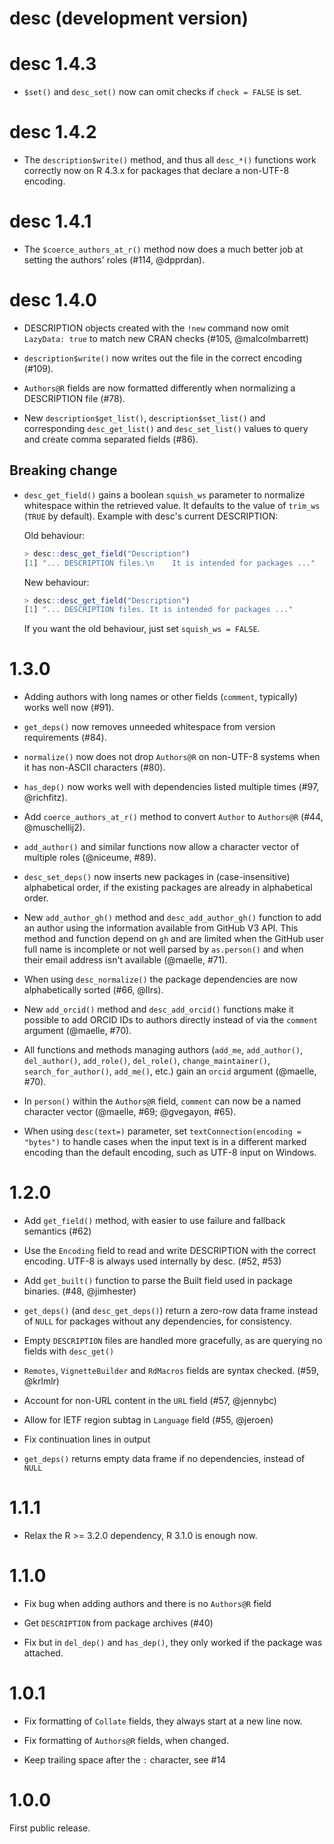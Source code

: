 # desc (development version)

# desc 1.4.3

* `$set()` and `desc_set()` now can omit checks if `check = FALSE`
  is set.

# desc 1.4.2

* The `description$write()` method, and thus all `desc_*()` functions work
  correctly now on R 4.3.x for packages that declare a non-UTF-8 encoding.

# desc 1.4.1

* The `$coerce_authors_at_r()` method now does a much better job at setting
  the authors' roles (#114, @dpprdan).

# desc 1.4.0

* DESCRIPTION objects created with the `!new` command now omit `LazyData: true`
  to match new CRAN checks (#105, @malcolmbarrett)

* `description$write()` now writes out the file in the correct encoding
  (#109).

* `Authors@R` fields are now formatted differently when normalizing a
  DESCRIPTION file (#78).

* New `description$get_list()`, `description$set_list()` and
  corresponding `desc_get_list()` and `desc_set_list()` values to query
  and create comma separated fields (#86).

## Breaking change

* `desc_get_field()` gains a boolean `squish_ws` parameter to normalize
  whitespace within the retrieved value. It defaults to the value of `trim_ws`
  (`TRUE` by default). Example with desc's current DESCRIPTION:

  Old behaviour:

  ```r
  > desc::desc_get_field("Description")
  [1] "... DESCRIPTION files.\n    It is intended for packages ..."
  ```

  New behaviour:

  ```r
  > desc::desc_get_field("Description")
  [1] "... DESCRIPTION files. It is intended for packages ..."
  ```

  If you want the old behaviour, just set `squish_ws = FALSE`.

# 1.3.0

* Adding authors with long names or other fields (`comment`, typically)
  works well now (#91).

* `get_deps()` now removes unneeded whitespace from version requirements
  (#84).

* `normalize()` now does not drop `Authors@R` on non-UTF-8 systems
  when it has non-ASCII characters (#80).

* `has_dep()` now works well with dependencies listed multiple times
   (#97, @richfitz).

* Add `coerce_authors_at_r()` method to convert `Author` to
  `Authors@R` (#44, @muschellij2).

* `add_author()` and similar functions now allow a character vector of
  multiple roles (@niceume, #89).

* `desc_set_deps()` now inserts new packages in (case-insensitive)
  alphabetical order, if the existing packages are already in alphabetical
  order.

* New `add_author_gh()` method and `desc_add_author_gh()` function to add
  an author using the information available from GitHub V3 API. This method
  and function depend on `gh` and are limited when the GitHub user full
  name is incomplete or not well parsed by `as.person()` and when their
  email address isn't available (@maelle, #71).

* When using `desc_normalize()` the package dependencies are now
  alphabetically sorted (#66, @llrs).

* New `add_orcid()` method and `desc_add_orcid()` functions make it
  possible to add ORCID IDs to authors directly instead of via the
  `comment` argument (@maelle, #70).

* All functions and methods managing authors (`add_me`, `add_author()`,
  `del_author()`, `add_role()`, `del_role()`, `change_maintainer()`,
  `search_for_author()`, `add_me()`, etc.) gain an `orcid` argument
  (@maelle, #70).

* In `person()` within the `Authors@R` field, `comment` can now be a
  named character vector (@maelle, #69; @gvegayon, #65).

* When using `desc(text=)` parameter, set `textConnection(encoding =
  "bytes")` to handle cases when the input text is in a different marked
  encoding than the default encoding, such as UTF-8 input on Windows.

# 1.2.0

* Add `get_field()` method, with easier to use failure and fallback
  semantics (#62)

* Use the `Encoding` field to read and write DESCRIPTION with the
  correct encoding. UTF-8 is always used internally by desc. (#52, #53)

* Add `get_built()` function to parse the Built field used in package
  binaries. (#48, @jimhester)

* `get_deps()` (and `desc_get_deps()`) return a zero-row data frame
  instead of `NULL` for packages without any dependencies, for consistency.

* Empty `DESCRIPTION` files are handled more gracefully, as are querying
  no fields with `desc_get()`

* `Remotes`, `VignetteBuilder` and `RdMacros` fields are syntax checked.
  (#59, @krlmlr)

* Account for non-URL content in the `URL` field (#57, @jennybc)

* Allow for IETF region subtag in `Language` field (#55, @jeroen)

* Fix continuation lines in output

* `get_deps()` returns empty data frame if no dependencies, instead of
  `NULL`

# 1.1.1

* Relax the R >= 3.2.0 dependency, R 3.1.0 is enough now.

# 1.1.0

* Fix bug when adding authors and there is no `Authors@R` field

* Get `DESCRIPTION` from package archives (#40)

* Fix but in `del_dep()` and `has_dep()`, they only worked if the package
  was attached.

# 1.0.1

* Fix formatting of `Collate` fields, they always start at a new line now.

* Fix formatting of `Authors@R` fields, when changed.

* Keep trailing space after the `:` character, see #14

# 1.0.0

First public release.
